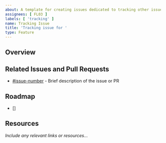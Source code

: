 ```yaml
---
about: A template for creating issues dedicated to tracking other issues and pull requests
assignees: [ FL03 ]
labels: [ 'tracking' ]
name: Tracking Issue
title: 'Tracking issue for '
type: Feature
---
```


<!-- A concise explanation of the issue (or feature) being tracked. -->

## Overview

<!-- 
Detail the issue or feature being tracked. Include any relevant context, such as the problem it solves or the motivation behind it. 
-->

## Related Issues and Pull Requests

- [#issue-number](link-to-issue) - Brief description of the issue or PR

## Roadmap

- []

## Resources

_Include any relevant links or resources..._
